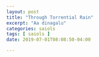 ```yaml
---
layout: post
title: "Through Torrential Rain"
excerpt: "Aa dinagalu"
categories: saiols
tags: [ saiols ]
date: 2019-07-01T08:08:50-04:00

---
```

